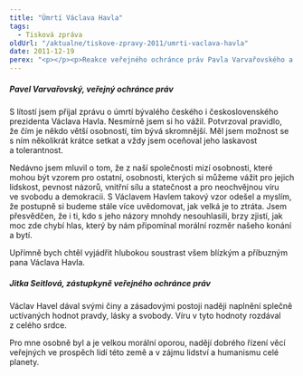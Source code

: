 ```yaml
---
title: "Úmrtí Václava Havla"
tags:
  - Tisková zpráva
oldUrl: "/aktualne/tiskove-zpravy-2011/umrti-vaclava-havla"
date: 2011-12-19
perex: "<p></p><p>Reakce veřejného ochránce práv Pavla Varvařovského a zástupkyně veřejného ochránce práv Jitky Seitlové na úmrtí bývalého prezidenta Václava Havla. </p>"
---
```


<!-- imported from the old website -->

<h5>Pavel Varvařovský, veřejný ochránce práv</h5><p>S lítostí jsem přijal zprávu o úmrtí bývalého českého i československého prezidenta Václava Havla. Nesmírně jsem si ho vážil. Potvrzoval pravidlo, že čím je někdo větší osobností, tím bývá skromnější. Měl jsem možnost se s ním několikrát krátce setkat a vždy jsem oceňoval jeho laskavost a tolerantnost.</p><p>Nedávno jsem mluvil o tom, že z naší společnosti mizí osobnosti, které mohou být vzorem pro ostatní, osobnosti, kterých si můžeme vážit pro jejich lidskost, pevnost názorů, vnitřní sílu a statečnost a pro neochvějnou víru ve svobodu a demokracii. S Václavem Havlem takový vzor odešel a myslím, že postupně si budeme stále více uvědomovat, jak velká je to ztráta. Jsem přesvědčen, že i ti, kdo s jeho názory mnohdy nesouhlasili, brzy zjistí, jak moc zde chybí hlas, který by nám připomínal morální rozměr našeho konání a bytí.</p><p>Upřímně bych chtěl vyjádřit hlubokou soustrast všem blízkým a příbuzným pana Václava Havla.</p><h5>Jitka Seitlová, zástupkyně veřejného ochránce práv</h5><p>Václav Havel dával svými činy a zásadovými postoji naději naplnění splečně uctívaných hodnot pravdy, lásky a svobody. Víru v tyto hodnoty rozdával z celého srdce.</p><p>Pro mne osobně byl a je velkou morální oporou, nadějí dobrého řízení věcí veřejných ve prospěch lidí této země a v zájmu lidství a humanismu celé planety. </p>
